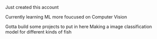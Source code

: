 Just created this account

Currently learning ML more foucused on Computer Vision

Gotta build some projects to put in here
Making a image classification model for different kinds of fish
